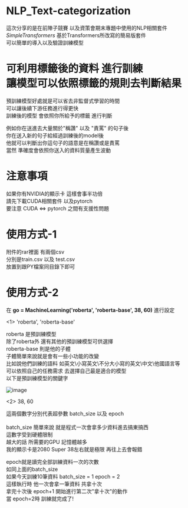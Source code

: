 # NLP_Text-categorization

這次分享的是在前陣子競賽 以及資策會期末專題中使用的NLP相關套件 <br> 
*SimpleTransformers*
基於Transformers所改寫的簡易版套件<br> 
可以簡單的導入以及驗證訓練模型 <br> 


# 可利用標籤後的資料 進行訓練  <br>讓模型可以依照標籤的規則去判斷結果

預訓練模型好處就是可以省去非監督式學習的時間<br> 
可以讓後續下游任務進行得更快<br> 
訓練後的模型 會依照你所給予的標籤 進行判斷<br> 

例如你在送進去大量關於"稱讚" 以及 "責罵" 的句子後 <br> 
你在送入新的句子給經過訓練後的model後  <br>
他就可以判斷出你這句子的語意是在稱讚或是責罵 <br>
當然 準確度會依照你送入的資料質量產生波動  <br>


# 注意事項

如果你有NVIDIA的顯示卡 這樣會事半功倍 <br>
請先下載CUDA相關套件 以及pytorch <br>
要注意 CUDA <=> pytorch 之間有支援性問題 <br> 

# 使用方式-1 

附件的rar裡面 有兩個csv  <br>
分別是train.csv 以及 test.csv  <br>
放置到跟PY檔案同目錄下即可  <br>

# 使用方式-2

在 **go = MachineLearning('roberta', 'roberta-base', 38, 60)**   進行設定 <br>

<1> 'roberta', 'roberta-base' <br>

roberta 是預訓練模型 <br>
除了roberta外 還有其他的預訓練模型可供選擇  <br>
roberta-base 則是他的子體  <br>
子體簡單來說就是會有一些小功能的改變  <br>
比如說他們訓練的語料 如英文\小寫英文\不分大小寫的英文\中文\他國語言等  <br>
可以依照自己的任務需求 去選擇自己最是適合的模型  <br>
以下是預訓練模型的關鍵字 <br>

![image](https://github.com/ElegonYang/NLP_Text-categorization/blob/main/001.jpg)

<2> 38, 60 <br>

這兩個數字分別代表超參數 batch_size 以及 epoch <br>
<br>
batch_size 簡單來說 就是程式一次會拿多少資料進去搞東搞西 <br>
這數字受到硬體限制 <br>
越大的話 所需要的GPU 記憶體越多 <br>
我的顯示卡是2080 Super 38左右就是極限 再往上去會報錯<br>

epoch就是讀完全部訓練資料一次的次數<br>
如同上面的batch_size <br>
如果今天訓練10筆資料 batch_size = 1 epoch = 2 <br>
這樣執行時 他一次會拿一筆資料 共拿十次 <br>
拿完十次後 epoch+1 開始進行第二次"拿十次"的動作<br>
當 epoch=2時 訓練就完成了!<br>







